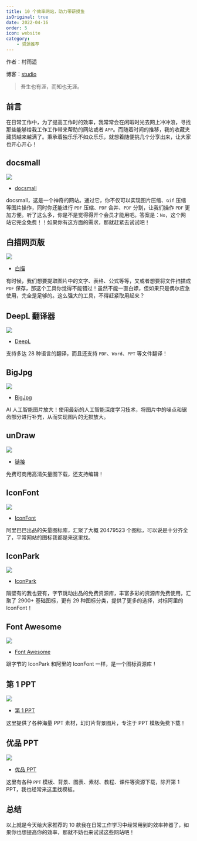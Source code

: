 ```yaml
---
title: 10 个效率网站，助力带薪摸鱼
isOriginal: true
date: 2022-04-16
order: 5
icon: website
category:
    - 资源推荐
---
```


作者：村雨遥

博客：[studio](https://ez4jam1n.github.io/studio)

> 吾生也有涯，而知也无涯。

## 前言

在日常工作中，为了提高工作时的效率，我常常会在闲暇时光去网上冲冲浪，寻找那些能够给我工作工作带来帮助的网站或者 `APP`。而随着时间的推移，我的收藏夹藏货越来越满了。秉承着独乐乐不如众乐乐，就想着随便挑几个分享出来，让大家也开心开心！

## docsmall

![](./assets/20220416-useful-website/docsmall.jpeg)

- [docsmall](https://docsmall.com/)

docsmall，这是一个神奇的网站。通过它，你不仅可以实现图片压缩、`Gif` 压缩等图片操作，同时你还能进行 `PDF` 压缩、`PDF` 合并、`PDF` 分割，让我们操作 `PDF` 更加方便。听了这么多，你是不是觉得得开个会员才能用吧。答案是：`No`，这个网站它完全免费！！如果你有这方面的需求，那就赶紧去试试吧！

## 白描网页版

![](./assets/20220416-useful-website/white-cat.png)

- [白描](https://web.baimiaoapp.com/)

有时候，我们想要提取图片中的文字、表格、公式等等，又或者想要将文件扫描成 `PDF` 保存，那这个工具你觉得不能错过！虽然不能一直白嫖，但如果只是偶尔应急使用，完全是足够的。这么强大的工具，不得赶紧取用起来？

## DeepL 翻译器

![](./assets/20220416-useful-website/deepl.png)

- [DeepL](https://www.deepl.com/translator)

支持多达 28 种语言的翻译，而且还支持 `PDF`、`Word`、`PPT` 等文件翻译！

## BigJpg

![](./assets/20220416-useful-website/bigjpg.png)

- [BigJpg](https://bigjpg.com/)

AI 人工智能图片放大！使用最新的人工智能深度学习技术，将图片中的噪点和锯齿部分进行补充，从而实现图片的无损放大。

## unDraw

![](./assets/20220416-useful-website/undraw.png)

- [链接](https://undraw.co/illustrations)

免费可商用高清矢量图下载，还支持编辑！

## IconFont

![](./assets/20220416-useful-website/iconfont.png)

- [IconFont](http://www.iconfont.cn/)

阿里巴巴出品的矢量图标库，汇聚了大概 20479523 个图标，可以说是十分齐全了，平常网站的图标我都是来这里找。

## IconPark

![](./assets/20220416-useful-website/iconpark.png)

- [IconPark](https://iconpark.oceanengine.com/home)

隔壁有的我也要有，字节跳动出品的免费资源库，丰富多彩的资源库免费使用，汇聚了 2900+ 基础图标，更有 29 种图标分类，提供了更多的选择，对标阿里的 IconFont！

## Font Awesome

![](./assets/20220416-useful-website/fontawesome.png)

- [Font Awesome](https://fontawesome.com/)

跟字节的 IconPark 和阿里的 IconFont 一样，是一个图标资源库！

## 第 1 PPT

![](./assets/20220416-useful-website/ppt1.png)

- [第 1 PPT](https://www.1ppt.com/)

这里提供了各种海量 PPT 素材，幻灯片背景图片，专注于 PPT 模板免费下载！

## 优品 PPT

![](./assets/20220416-useful-website/you-ppt.png)

- [优品 PPT](https://www.ypppt.com/moban/)

这里有各种 `PPT` 模板、背景、图表、素材、教程、课件等资源下载，除开第 1 PPT，我也经常来这里找模板。

## 总结

以上就是今天给大家推荐的 10 款我在日常工作学习中经常用到的效率神器了，如果你也想提高你的效率，那就不妨也来试试这些网站吧！